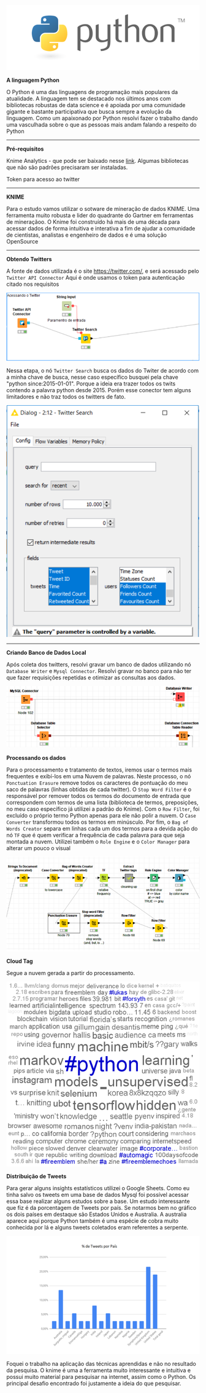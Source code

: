 ﻿![ ](https://github.com/ggdcdevel/TraballhoR1/blob/master/python-logo.png "Python")

**A linguagem Python**

O Python é uma das linguagens de programação mais populares da atualidade. A linguagem tem se destacado nos últimos anos com bibliotecas robustas de data science e é apoiada por uma comunidade gigante e bastante participativa que busca sempre a evolução da linguagem.
Como um apaixonado por Python resolvi fazer o trabalho dando uma vasculhada sobre o que as pessoas mais andam falando a respeito do Python
***

**Pré-requisitos**

Knime Analytics - que pode ser baixado nesse [link](https://www.knime.org/downloads/overview). Algumas bibliotecas que não são padrões precisaram ser instaladas.

Token para acesso ao twitter

***
**KNIME**

Para o estudo vamos utilizar o sotware de mineração de dados KNIME. Uma ferramenta muito robusta e lider do quadrante do Gartner em ferramentas de mineraçãoo. O Knime foi construído há mais de uma década para acessar dados de forma intuitiva e interativa a fim de ajudar a comunidade de cientistas, analistas e engenheiro de dados e é uma solução OpenSource

***
**Obtendo Twitters**

A fonte de dados utilizada é o site https://twitter.com/, e será acessado pelo `Twitter API Connector`
Aqui é onde usamos o token para autenticação citado nos requisitos

![ ](https://github.com/ggdcdevel/TraballhoR1/blob/master/Acessando_o_twitter.png  "Twitter_API")

Nessa etapa, o nó `Twitter Search` busca os dados do Twiter de acordo com a minha chave de busca, nesse caso específico busquei pela chave "python  since:2015-01-01". Porque a ideia era trazer todos os twits contendo a palavra python desde 2015. Porém esse conector tem alguns limitadores e não traz todos os twitters de fato.

![ ](https://github.com/ggdcdevel/TraballhoR1/blob/master/tela_search.png  "Twitter_Config")
***
**Criando Banco de Dados Local**

Após coleta dos twitters, resolvi gravar um banco de dados utilizando nó `Database Writer` e `Mysql Connector`. Resolvi gravar no banco para não ter que fazer requisições repetidas e otimizar as consultas aos dados. 

![ ](https://github.com/ggdcdevel/TraballhoR1/blob/master/banco.png  "twitter_bd")

**Processando os dados**

Para o processamento e tratamento de textos, iremos usar o termos mais frequentes e exibí-los em uma Nuvem de palavras. Neste processo, o nó `Ponctuation Erasure` remove todos os caracteres de pontuação do meu saco de palavras (linhas obtidas de cada twitter). 
O `Stop Word Filter` é o responsável por remover todos os termos do documento de entrada que correspondem com termos de uma lista (biblioteca de termos, preposições, no meu caso específico já utilizei a padrão do Knime). 
Com o `Row Filter`, foi excluído o próprio termo Python apenas para ele não polir a nuvem. 
O `Case Converter` transformou todos os termos em minúsculo. 
Por fim, o `Bag of Words Creator` separa em linhas cada um dos termos para a devida ação do nó `TF` que é quem verificar a frequência de cada palavra para que seja montada a nuvem. 
Utilizei também o `Role Engine` e o `Color Manager` para alterar um pouco o visual

![ ](https://github.com/ggdcdevel/TraballhoR1/blob/master/tag_nuvem.png "twitter_cloud_process")


**Cloud Tag**

Segue a nuvem gerada a partir do processamento.

![ ](https://github.com/ggdcdevel/TraballhoR1/blob/master/TagCloudTwitter.png "twitter_cloud_tag")

**Distribuição de Tweets**

Para gerar alguns insights estatísticos utilizei o Google Sheets. Como eu tinha salvo os tweets em uma base de dados Mysql foi possível acessar essa base realizar alguns estudos sobre a base. Um estudo interessante que fiz é da porcentagem de Tweets por país. Se notarmos bem no gráfico os dois países em destaque são Estados Unidos e Australia. A australia aparece aqui porque Python também é uma espécie de cobra muito conhecida por lá e alguns tweets coletados eram referentes a serpente.


![ ]( https://github.com/ggdcdevel/TraballhoR1/blob/master/tweet.png "twitter_coluna")

Foquei o trabalho na aplicação das técnicas aprendidas e não no resultado da pesquisa. O knime é uma  a ferramenta muito interessante e intuitiva e possui muito material para pesquisar na internet, assim como o Python. Os principal desafio encontrado foi justamente a ideia do que pesquisar.

